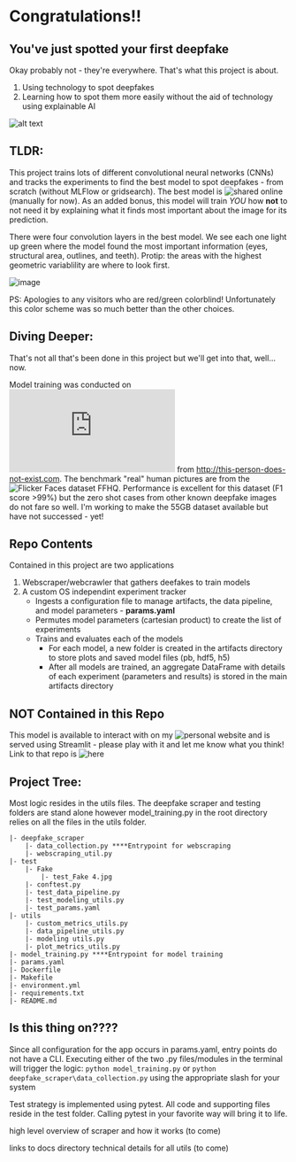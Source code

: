 # Congratulations!!
## You've just spotted your first deepfake
Okay probably not - they're everywhere. That's what this project is about. 
1. Using technology to spot deepfakes 
2. Learning how to spot them more easily without the aid of technology using explainable AI



![alt text](https://i.insider.com/5c6d85ca2628986f7f3a5d02?width=1000)


## TLDR: 
This project trains lots of different convolutional neural networks (CNNs) and tracks the experiments to find the best model to spot deepfakes - from scratch (without MLFlow or gridsearch). The best model is ![shared online](https://donovinemerson.com/?p=273) (manually for now). As an added bonus, this model will train *YOU* how **not** to not need it by explaining what it finds most important about the image for its prediction. 

There were four convolution layers in the best model. We see each one light up green where the model found the most important information (eyes, structural area, outlines, and teeth). Protip: the areas with the highest geometric variablility are where to look first.

![image](https://user-images.githubusercontent.com/87036676/216816048-caa696c7-1128-4d86-8a95-82f0bc1d2a01.png)

PS: Apologies to any visitors who are red/green colorblind! Unfortunately this color scheme was so much better than the other choices. 


## Diving Deeper:
That's not all that's been done in this project but we'll get into that, well... now.

Model training was conducted on ![StyleGAN generated images](https://arxiv.org/pdf/1812.04948.pdf) from http://this-person-does-not-exist.com. The benchmark "real" human pictures are from the ![Flicker Faces dataset FFHQ](https://github.com/NVlabs/ffhq-dataset). 
Performance is excellent for this dataset (F1 score >99%) but the zero shot cases from other known deepfake images do not fare so well. I'm working to make the 55GB dataset available but have not successed - yet!

## Repo Contents
Contained in this project are two applications 
1. Webscraper/webcrawler that gathers deefakes to train models
2. A custom OS independint experiment tracker
    - Ingests a configuration file to manage artifacts, the data pipeline, and model parameters - **params.yaml**
    - Permutes model parameters (cartesian product) to create the list of experiments
    - Trains and evaluates each of the models
        -  For each model, a new folder is created in the artifacts directory to store plots and saved model files (pb, hdf5, h5)
        -  After all models are trained, an aggregate DataFrame with details of each experiment (parameters and results) is stored in the main artifacts directory
    

## NOT Contained in this Repo
This model is available to interact with on my ![personal website](https://donovinemerson.com/?p=273) and is served using Streamlit - please play with it and let me know what you think! Link to that repo is ![here](https://github.com/doemerson123/fake-detector-api)


## Project Tree:

Most logic resides in the utils files. The deepfake scraper and testing folders are stand alone however model_training.py in the root directory relies on all the files in the utils folder. 

    |- deepfake_scraper
        |- data_collection.py ****Entrypoint for webscraping
        |- webscraping_util.py
    |- test
        |- Fake
            |- test_Fake 4.jpg
        |- conftest.py
        |- test_data_pipeline.py
        |- test_modeling_utils.py
        |- test_params.yaml
    |- utils
        |- custom_metrics_utils.py
        |- data_pipeline_utils.py
        |- modeling utils.py
        |- plot_metrics_utils.py
    |- model_training.py ****Entrypoint for model training
    |- params.yaml
    |- Dockerfile
    |- Makefile
    |- environment.yml
    |- requirements.txt
    |- README.md


## Is this thing on????
Since all configuration for the app occurs in params.yaml, entry points do not have a CLI. Executing either of the two .py files/modules in the terminal will trigger the logic: `python model_training.py` or `python deepfake_scraper\data_collection.py` using the appropriate slash for your system

Test strategy is implemented using pytest. All code and supporting files reside in the test folder. Calling pytest in your favorite way will bring it to life.


high level overview of scraper and how it works (to come)

links to docs directory technical details for all utils (to come)


```
